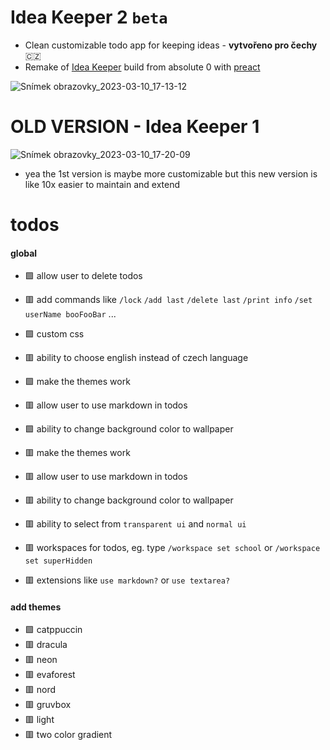 # Idea Keeper 2 `beta`
- Clean customizable todo app for keeping ideas - **vytvořeno pro čechy** 🇨🇿
- Remake of [Idea Keeper](https://github.com/MiftikCZ/idea-keeper) build from absolute 0 with [preact](https://preactjs.com)

![Snímek obrazovky_2023-03-10_17-13-12](https://user-images.githubusercontent.com/89579269/224366773-da844463-1e96-410f-ad19-2885b871d8ca.png)

# OLD VERSION - Idea Keeper 1
![Snímek obrazovky_2023-03-10_17-20-09](https://user-images.githubusercontent.com/89579269/224368275-6925d7a6-5b82-4824-8422-439aee8da779.png)
- yea the 1st version is maybe more customizable but this new version is like 10x easier to maintain and extend

# todos
#### global
- 🟩 allow user to delete todos  
- 🟥 add commands like `/lock` `/add last` `/delete last` `/print info` `/set userName booFooBar` ...
- 🟩 custom css
- 🟥 ability to choose english instead of czech language
- 🟩 make the themes work
- 🟥 allow user to use markdown in todos
- 🟩 ability to change background color to wallpaper

- 🟥 make the themes work
- 🟥 allow user to use markdown in todos
- 🟥 ability to change background color to wallpaper
- 🟥 ability to select from `transparent ui` and `normal ui`
- 🟥 workspaces for todos, eg. type `/workspace set school` or `/workspace set superHidden`
- 🟥 extensions like `use markdown?` or `use textarea?`
#### add themes
- 🟩 catppuccin
- 🟥 dracula
- 🟥 neon
- 🟥 evaforest
- 🟥 nord
- 🟥 gruvbox
- 🟥 light
- 🟥 two color gradient
